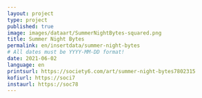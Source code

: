 ```yaml
---
layout: project
type: project
published: true
image: images/dataart/SummerNightBytes-squared.png
title: Summer Night Bytes
permalink: en/insertdata/summer-night-bytes
# All dates must be YYYY-MM-DD format!
date: 2021-06-02
language: en
printsurl: https://society6.com/art/summer-night-bytes7802315
kofiurl: https://soci7
instaurl: https://soc78
---
```

